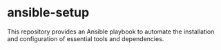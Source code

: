 # ansible-setup
This repository provides an Ansible playbook to automate the installation and configuration of essential tools and dependencies.
